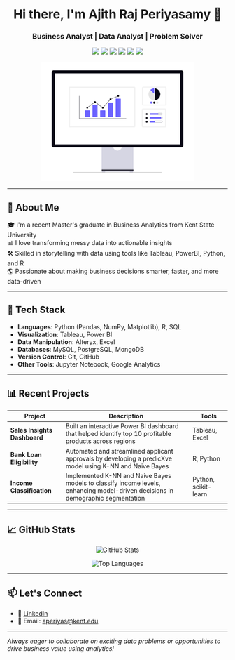 <!-- GitHub Profile README.md -->

<h1 align="center">Hi there, I'm Ajith Raj Periyasamy 👋</h1>
<h3 align="center">Business Analyst | Data Analyst | Problem Solver</h3>

<p align="center">
  <img src="https://img.shields.io/badge/Python-3776AB?style=for-the-badge&logo=python&logoColor=white"/>
  <img src="https://img.shields.io/badge/R-276DC3?style=for-the-badge&logo=r&logoColor=white"/>
  <img src="https://img.shields.io/badge/Tableau-E97627?style=for-the-badge&logo=tableau&logoColor=white"/>
  <img src="https://img.shields.io/badge/PowerBI-F2C811?style=for-the-badge&logo=powerbi&logoColor=black"/>
  <img src="https://img.shields.io/badge/SQL-4479A1?style=for-the-badge&logo=postgresql&logoColor=white"/>
  <img src="https://img.shields.io/badge/Alteryx-0056A4?style=for-the-badge&logo=dataiku&logoColor=white"/>
</p>


<p align="center">
  <img src="assets/undraw_data-trends_kv5v.png" width="350" alt="Data Trends"/>
</p>

---

## 🧠 About Me

🎓 I'm a recent Master's graduate in Business Analytics from Kent State University  
📊 I love transforming messy data into actionable insights  
🛠 Skilled in storytelling with data using tools like Tableau, PowerBI, Python, and R  
🌎 Passionate about making business decisions smarter, faster, and more data-driven  

---

## 🔧 Tech Stack

- **Languages**: Python (Pandas, NumPy, Matplotlib), R, SQL  
- **Visualization**: Tableau, Power BI  
- **Data Manipulation**: Alteryx, Excel  
- **Databases**: MySQL, PostgreSQL, MongoDB  
- **Version Control**: Git, GitHub  
- **Other Tools**: Jupyter Notebook, Google Analytics

---

## 📊 Recent Projects

| Project | Description | Tools |
|--------|-------------|-------|
| **Sales Insights Dashboard** | Built an interactive Power BI dashboard that helped identify top 10 profitable products across regions | Tableau, Excel |
| **Bank Loan Eligibility** | Automated and streamlined applicant approvals by developing a predicXve model using K-NN and Naive Bayes | R, Python |
| **Income Classification** | Implemented K-NN and Naive Bayes models to classify income levels, enhancing model-driven decisions in demographic segmentation | Python, scikit-learn |

---

## 📈 GitHub Stats

<p align="center">
  <img src="https://github-readme-stats.vercel.app/api?username=Ajith0719&show_icons=true&theme=radical" alt="GitHub Stats"/>
</p>

<p align="center">
  <img src="https://github-readme-stats.vercel.app/api/top-langs/?username=Ajith0719&layout=compact&theme=radical" alt="Top Languages"/>
</p>

---

## 📫 Let's Connect

- 💼 [LinkedIn](linkedin.com/in/pajithraj)
- 📧 Email: aperiyas@kent.edu

---

_Always eager to collaborate on exciting data problems or opportunities to drive business value using analytics!_

